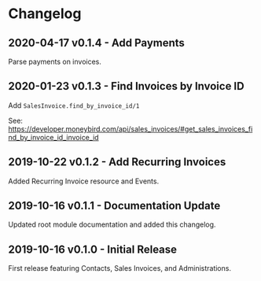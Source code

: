 # Changelog

## 2020-04-17 v0.1.4 - Add Payments

Parse payments on invoices.

## 2020-01-23 v0.1.3 - Find Invoices by Invoice ID

Add `SalesInvoice.find_by_invoice_id/1`

See: https://developer.moneybird.com/api/sales_invoices/#get_sales_invoices_find_by_invoice_id_invoice_id

## 2019-10-22 v0.1.2 - Add Recurring Invoices

Added Recurring Invoice resource and Events.

## 2019-10-16 v0.1.1 - Documentation Update

Updated root module documentation and added this changelog.

## 2019-10-16 v0.1.0 - Initial Release

First release featuring Contacts, Sales Invoices, and Administrations.
